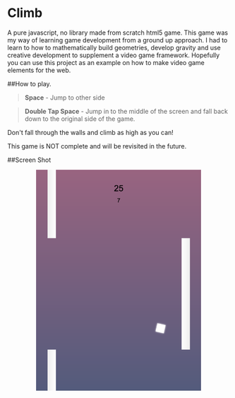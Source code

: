 # Climb
A pure javascript, no library made from scratch html5 game. This game was my way of learning game development from a ground up approach. I had to learn to how to mathematically build geometries, develop gravity and use creative development to supplement a video game framework. Hopefully you can use this project as an example on how to make video game elements for the web. 


##How to play.

>**Space** - Jump to other side

>**Double Tap Space** - Jump in to the middle of the screen and fall back down to the original side of the game. 


Don't fall through the walls and climb as high as you can!


This game is NOT complete and will be revisited in the future. 

##Screen Shot
<p align="center">
  <img src="https://raw.githubusercontent.com/Kiricon/Climb/master/GamePlay.png" height="500"/>
</p>
